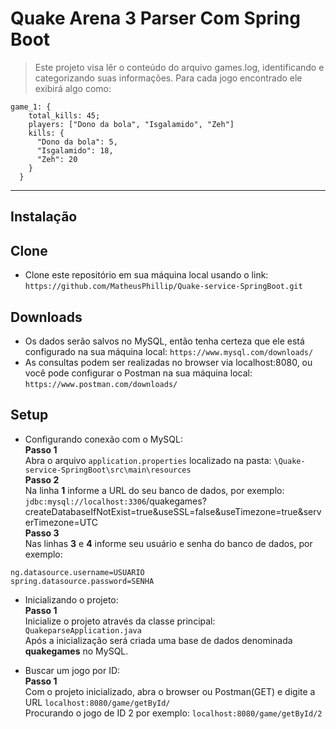 # Quake Arena 3 Parser Com Spring Boot
> Este projeto visa lêr o conteúdo do arquivo games.log,
> identificando e categorizando suas informações.
> Para cada jogo encontrado ele exibirá algo como:
```
game_1: {
    total_kills: 45;
    players: ["Dono da bola", "Isgalamido", "Zeh"]
    kills: {
      "Dono da bola": 5,
      "Isgalamido": 18,
      "Zeh": 20
    }
  }
```
---
## Instalação
## Clone
- Clone este repositório em sua máquina local usando o link: `https://github.com/MatheusPhillip/Quake-service-SpringBoot.git`

## Downloads
- Os dados serão salvos no MySQL, então tenha certeza que ele está configurado na sua máquina local: `https://www.mysql.com/downloads/`
- As consultas podem ser realizadas no browser via localhost:8080, ou você pode configurar o Postman na sua máquina local: `https://www.postman.com/downloads/`

## Setup
- Configurando conexão com o MySQL: <br />
__Passo 1__ <br />
Abra o arquivo `application.properties` localizado na pasta: `\Quake-service-SpringBoot\src\main\resources` <br />
__Passo 2__ <br />
Na linha __1__ informe a URL do seu banco de dados, por exemplo: <br />
`jdbc:mysql://localhost:3306`/quakegames?createDatabaseIfNotExist=true&useSSL=false&useTimezone=true&serverTimezone=UTC <br />
__Passo 3__ <br />
Nas linhas __3__ e __4__ informe seu usuário e senha do banco de dados, por exemplo: <br />
```
ng.datasource.username=USUARIO
spring.datasource.password=SENHA
```

- Inicializando o projeto: <br />
__Passo 1__ <br />
Inicialize o projeto através da classe principal: `QuakeparseApplication.java` <br />
Após a inicialização será criada uma base de dados denominada __quakegames__ no MySQL.

- Buscar um jogo por ID: <br />
__Passo 1__ <br />
Com o projeto inicializado, abra o browser ou Postman(GET) e digite a URL `localhost:8080/game/getById/` <br />
Procurando o jogo de ID 2 por exemplo: `localhost:8080/game/getById/2`
